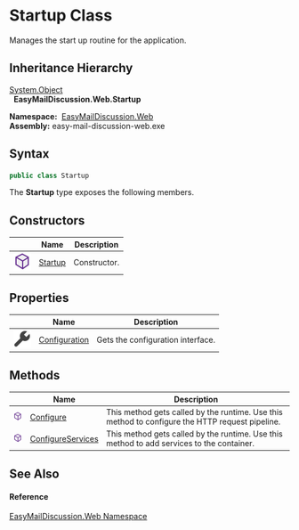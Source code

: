 Startup Class
=============
Manages the start up routine for the application.


Inheritance Hierarchy
---------------------
[System.Object][1]  
  **EasyMailDiscussion.Web.Startup**  

  **Namespace:**  [EasyMailDiscussion.Web][2]  
  **Assembly:** easy-mail-discussion-web.exe

Syntax
------

```csharp
public class Startup
```

The **Startup** type exposes the following members.


Constructors
------------

|                  | Name         | Description  |
| ---------------- | ------------ | ------------ |
| ![Public method] | [Startup][3] | Constructor. |


Properties
----------

|                    | Name               | Description                       |
| ------------------ | ------------------ | --------------------------------- |
| ![Public property] | [Configuration][4] | Gets the configuration interface. |


Methods
-------

|                  | Name                   | Description                                                                                     |
| ---------------- | ---------------------- | ----------------------------------------------------------------------------------------------- |
| ![Public method] | [Configure][5]         | This method gets called by the runtime. Use this method to configure the HTTP request pipeline. |
| ![Public method] | [ConfigureServices][6] | This method gets called by the runtime. Use this method to add services to the container.       |


See Also
--------

#### Reference
[EasyMailDiscussion.Web Namespace][2]  

[1]: https://docs.microsoft.com/dotnet/api/system.object
[2]: ../README.md
[3]: _ctor.md
[4]: Configuration.md
[5]: Configure.md
[6]: ConfigureServices.md
[Public method]: ../../icons/pubmethod.svg "Public method"
[Public property]: ../../icons/pubproperty.svg "Public property"
